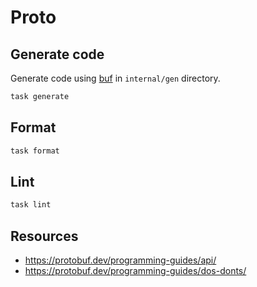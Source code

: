 # Proto

## Generate code

Generate code using [buf](https://buf.build) in `internal/gen` directory.

```bash
task generate
```

## Format

```bash
task format
```

## Lint

```bash
task lint
```

## Resources

- https://protobuf.dev/programming-guides/api/
- https://protobuf.dev/programming-guides/dos-donts/
